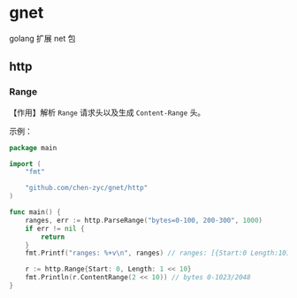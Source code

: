 # gnet

golang 扩展 net 包

## http

### Range

【作用】解析 `Range` 请求头以及生成 `Content-Range` 头。

示例：

```go
package main

import (
	"fmt"

	"github.com/chen-zyc/gnet/http"
)

func main() {
	ranges, err := http.ParseRange("bytes=0-100, 200-300", 1000)
	if err != nil {
		return
	}
	fmt.Printf("ranges: %+v\n", ranges) // ranges: [{Start:0 Length:101} {Start:200 Length:101}]

	r := http.Range{Start: 0, Length: 1 << 10}
	fmt.Println(r.ContentRange(2 << 10)) // bytes 0-1023/2048
}
```
